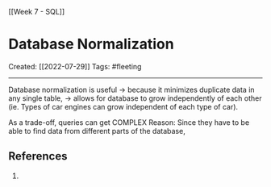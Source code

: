 [[Week 7 - SQL]]

# Database Normalization
Created:  [[2022-07-29]]
Tags: #fleeting 

---
Database normalization is useful 
-> because it minimizes duplicate data in any single table, 
-> allows for database to grow independently of each other 
    (ie. Types of car engines can grow independent of each type of car). 

As a trade-off, queries can get COMPLEX 
Reason: Since they have to be able to find data from different parts of the database, 













## References
1. 